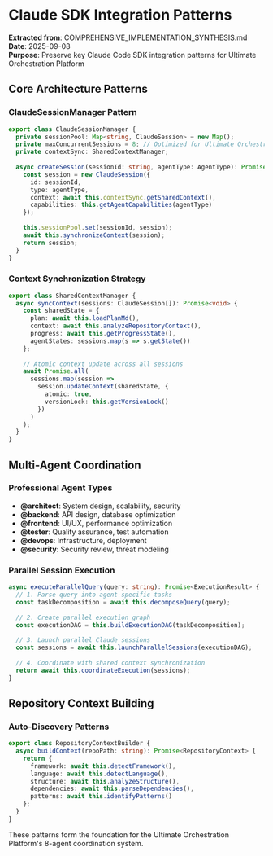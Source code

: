 # Claude SDK Integration Patterns

**Extracted from**: COMPREHENSIVE_IMPLEMENTATION_SYNTHESIS.md  
**Date**: 2025-09-08  
**Purpose**: Preserve key Claude Code SDK integration patterns for Ultimate Orchestration Platform

## Core Architecture Patterns

### ClaudeSessionManager Pattern
```typescript
export class ClaudeSessionManager {
  private sessionPool: Map<string, ClaudeSession> = new Map();
  private maxConcurrentSessions = 8; // Optimized for Ultimate Orchestration
  private contextSync: SharedContextManager;
  
  async createSession(sessionId: string, agentType: AgentType): Promise<ClaudeSession> {
    const session = new ClaudeSession({
      id: sessionId,
      type: agentType,
      context: await this.contextSync.getSharedContext(),
      capabilities: this.getAgentCapabilities(agentType)
    });
    
    this.sessionPool.set(sessionId, session);
    await this.synchronizeContext(session);
    return session;
  }
}
```

### Context Synchronization Strategy
```typescript
export class SharedContextManager {
  async syncContext(sessions: ClaudeSession[]): Promise<void> {
    const sharedState = {
      plan: await this.loadPlanMd(),
      context: await this.analyzeRepositoryContext(),
      progress: await this.getProgressState(),
      agentStates: sessions.map(s => s.getState())
    };
    
    // Atomic context update across all sessions
    await Promise.all(
      sessions.map(session => 
        session.updateContext(sharedState, { 
          atomic: true, 
          versionLock: this.getVersionLock() 
        })
      )
    );
  }
}
```

## Multi-Agent Coordination

### Professional Agent Types
- **@architect**: System design, scalability, security
- **@backend**: API design, database optimization
- **@frontend**: UI/UX, performance optimization
- **@tester**: Quality assurance, test automation
- **@devops**: Infrastructure, deployment
- **@security**: Security review, threat modeling

### Parallel Session Execution
```typescript
async executeParallelQuery(query: string): Promise<ExecutionResult> {
  // 1. Parse query into agent-specific tasks
  const taskDecomposition = await this.decomposeQuery(query);
  
  // 2. Create parallel execution graph
  const executionDAG = this.buildExecutionDAG(taskDecomposition);
  
  // 3. Launch parallel Claude sessions
  const sessions = await this.launchParallelSessions(executionDAG);
  
  // 4. Coordinate with shared context synchronization
  return await this.coordinateExecution(sessions);
}
```

## Repository Context Building

### Auto-Discovery Patterns
```typescript
export class RepositoryContextBuilder {
  async buildContext(repoPath: string): Promise<RepositoryContext> {
    return {
      framework: await this.detectFramework(),
      language: await this.detectLanguage(),
      structure: await this.analyzeStructure(),
      dependencies: await this.parseDependencies(),
      patterns: await this.identifyPatterns()
    };
  }
}
```

These patterns form the foundation for the Ultimate Orchestration Platform's 8-agent coordination system.